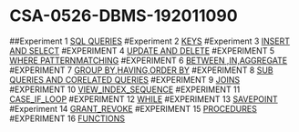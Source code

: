 # CSA-0526-DBMS-192011090
##Experiment 1
[SQL QUERIES](https://github.com/Gowtham152003/CSA-0526-DBMS-192011090/blob/main/EXP%201%20DBMS.txt)
#Experiment 2
[KEYS](https://github.com/Gowtham152003/CSA-0526-DBMS-192011090/blob/main/EXP%202%20DBMS.txt)
#Experiment 3
[INSERT AND SELECT](https://github.com/Gowtham152003/CSA-0526-DBMS-192011090/blob/main/EXP%203%20DBMS.txt)
#EXPERIMENT 4
[UPDATE AND DELETE](https://github.com/Gowtham152003/CSA-0526-DBMS-192011090/blob/main/EXP%204%20DBMS.txt)
#EXPERIMENT 5
[WHERE PATTERNMATCHING](https://github.com/Gowtham152003/CSA-0526-DBMS-192011090/blob/main/EXP%205%20DBMS.txt)
#EXPERIMENT 6
[BETWEEN ,IN,AGGREGATE](https://github.com/Gowtham152003/CSA-0526-DBMS-192011090/blob/main/EXP%206%20DBMS.txt)
#EXPERIMENT 7
[GROUP BY,HAVING,ORDER BY](https://github.com/Gowtham152003/CSA-0526-DBMS-192011090/blob/main/EXP%207%20DBMS.txt)
#EXPERIMENT 8
[SUB QUERIES AND CORELATED QUERIES](https://github.com/Gowtham152003/CSA-0526-DBMS-192011090/blob/main/EXP%208%20DBMS.txt)
#EXPERIMENT 9
[JOINS](https://github.com/Gowtham152003/CSA-0526-DBMS-192011090/blob/main/EXP%209%20DBMS.txt)
#EXPERIMENT 10
[VIEW_INDEX_SEQUENCE](https://github.com/Gowtham152003/CSA-0526-DBMS-192011090/blob/main/EXP%2010%20DBMS.txt)
#EXPERIMENT 11
[CASE_IF_LOOP](https://github.com/Gowtham152003/CSA-0526-DBMS-192011090/blob/main/EXP%2011%20DBMS.txt)
#EXPERIMENT 12
[WHILE](https://github.com/Gowtham152003/CSA-0526-DBMS-192011090/blob/main/EXP%2012%20DBMS.txt)
#EXPERIMENT 13
[SAVEPOINT](https://github.com/Gowtham152003/CSA-0526-DBMS-192011090/blob/main/EXP%2013%20DBMS.txt)
#Experiment 14
[GRANT_REVOKE](https://github.com/Gowtham152003/CSA-0526-DBMS-192011090/blob/main/EXP%2014%20DBMS.txt)
#EXPERIMENT 15
[PROCEDURES](https://github.com/Gowtham152003/CSA-0526-DBMS-192011090/blob/main/EXP%2015%20DBMS.txt)
#EXPERIMENT 16
[FUNCTIONS](https://github.com/Gowtham152003/CSA-0526-DBMS-192011090/blob/main/EXP%2016%20DBMS.txt)
